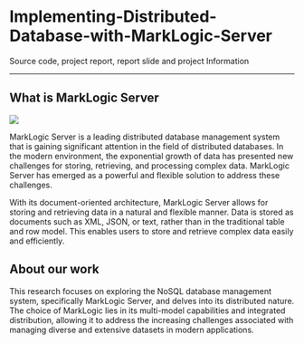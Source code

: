 # Implementing-Distributed-Database-with-MarkLogic-Server

Source code, project report, report slide and project Information
***
## What is MarkLogic Server
![](https://anotherreeshu.files.wordpress.com/2017/07/marklogic_logo_social.jpg?w=1200)

MarkLogic Server is a leading distributed database management system that is gaining significant attention in the field of distributed databases. In the modern environment, the exponential growth of data has presented new challenges for storing, retrieving, and processing complex data. MarkLogic Server has emerged as a powerful and flexible solution to address these challenges.

With its document-oriented architecture, MarkLogic Server allows for storing and retrieving data in a natural and flexible manner. Data is stored as documents such as XML, JSON, or text, rather than in the traditional table and row model. This enables users to store and retrieve complex data easily and efficiently.

## About our work

This research focuses on exploring the NoSQL database management system, specifically MarkLogic Server, and delves into its distributed nature. The choice of MarkLogic lies in its multi-model capabilities and integrated distribution, allowing it to address the increasing challenges associated with managing diverse and extensive datasets in modern applications.
